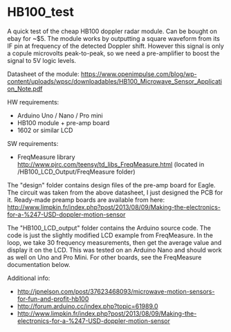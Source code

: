 # HB100_test
A quick test of the cheap HB100 doppler radar module. Can be bought on ebay for ~$5. The module works by 
outputting a square waveform from its IF pin at frequency of the detected Doppler shift. However this signal is only
a copule microvolts peak-to-peak, so we need a pre-amplifier to boost the signal to 5V logic levels.

Datasheet of the module: https://www.openimpulse.com/blog/wp-content/uploads/wpsc/downloadables/HB100_Microwave_Sensor_Application_Note.pdf

HW requirements:
* Arduino Uno / Nano / Pro mini
* HB100 module + pre-amp board
* 1602 or similar LCD 

SW requirements:
* FreqMeasure library http://www.pjrc.com/teensy/td_libs_FreqMeasure.html (located in /HB100_LCD_Output/FreqMeasure folder)

The "design" folder contains design files of the pre-amp board for Eagle. The circuit was taken from the above
datasheet, I just designed the PCB for it. Ready-made preamp boards are available from here:
http://www.limpkin.fr/index.php?post/2013/08/09/Making-the-electronics-for-a-%247-USD-doppler-motion-sensor

The "HB100_LCD_output" folder contains the Arduino source code. The code is just the slightly modified LCD example from FreqMeasure. In the loop, we take 30 frequency measurements, then get the average value and display it on the LCD. This was tested on an Arduino Nano and should work as well on Uno and Pro Mini. For other boards, see the FreqMeasure documentation below.

Additional info:
* http://jpnelson.com/post/37623468093/microwave-motion-sensors-for-fun-and-profit-hb100
* http://forum.arduino.cc/index.php?topic=61989.0
* http://www.limpkin.fr/index.php?post/2013/08/09/Making-the-electronics-for-a-%247-USD-doppler-motion-sensor
